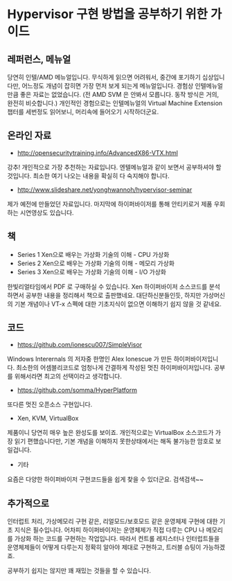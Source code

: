 
# Hypervisor 구현 방법을 공부하기 위한 가이드

## 레퍼런스, 메뉴얼

당연히 인텔/AMD 메뉴얼입니다. 무식하게 읽으면 어려워서, 중간에 포기하기 십상입니다만, 어느정도 개념이 잡히면 가장 먼저 보게 되는게 메뉴얼입니다. 경험상 인텔메뉴얼 만큼 좋은 자료는 없었습니다. (전 AMD SVM 은 안봐서 모릅니다. 동작 방식은 거의, 완전히 비슷합니다.)
개인적인 경험으로는 인텔메뉴얼의 Virtual Machine Extension 챕터를 세번정도 읽어보니, 머리속에 들어오기 시작하더군요.

## 온라인 자료
+ http://opensecuritytraining.info/AdvancedX86-VTX.html

강추! 개인적으로 가장 추천하는 자료입니다. 엔텔메뉴얼과 같이 보면서 공부하셔야 할것입니다. 최소한 여기 나오는 내용을 확실히 다 숙지해야 합니다.

+ http://www.slideshare.net/yonghwannoh/hypervisor-seminar

제가 예전에 만들었던 자료입니다. 마지막에 하이퍼바이저를 통해 안티키로거 
제품 우회하는 시연영상도 있습니다.

## 책
+ Series 1 Xen으로 배우는 가상화 기술의 이해 - CPU 가상화
+ Series 2 Xen으로 배우는 가상화 기술의 이해 - 메모리 가상화
+ Series 3 Xen으로 배우는 가상화 기술의 이해 - I/O 가상화

한빛리얼타임에서 PDF 로 구매하실 수 있습니다. Xen 하이퍼바이저 소스코드를 분석하면서 공부한 내용을 정리해서 책으로 출판했네요.
대단하신분들인듯, 하지만 가상머신의 기본 개념이나 VT-x 스펙에 대한 기초지식이 없으면 이해하기 쉽지 않을 것 같네요.

## 코드
+ https://github.com/ionescu007/SimpleVisor

Windows Interernals 의 저자중 한명인 Alex Ionescue 가 만든 하이퍼바이저입니다. 최소한의 어셈블리코드로 엄청나게 간결하게 작성된 멋진 하이퍼바이저입니다. 공부를 위해서라면 최고의 선택이라고 생각합니다.


+ https://github.com/somma/HyperPlatform

또다른 멋진 오픈소스 구현입니다. 

+ Xen, KVM, VirtualBox

제품이니 당연히 매우 높은 완성도를 보이죠. 개인적으로는 VirtualBox 소스코드가 가장 읽기 편했습니다만, 기본 개념을 이해하지 못한상태에서는 해독 불가능한 암호로 보일겁니다. 

+ 기타

요즘은 다양한 하이퍼바이저 구현코드들을 쉽게 찾을 수 있더군요. 검색검색~~

## 추가적으로
인터럽트 처리, 가상메모리 구현 같은, 리얼모드/보호모드 같은 운영체제 구현에 대한 기초 지식은 필수입니다. 어차피 하이퍼바이저는 운영체제가  직접 다루는 CPU 나 메모리를 가상화 하는 코드를 구현하는 작업입니다. 따라서 컨트롤 레지스터나 인터럽트들을 운영체제들이 어떻게 다루는지 정확히 알아야 제대로 구현하고, 트러블 슈팅이 가능하겠죠. 

공부하기 쉽지는 않지만 꽤 재밌는 것들을 할 수 있습니다. 
